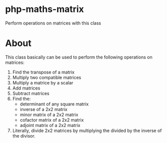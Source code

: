 # php-maths-matrix
Perform operations on matrices with this class
<div>
			<h1>About</h1>
			<div>This class basically can be used to perform the following operations on matrices:</div>
			<ol>
				<li>Find the transpose of a matrix</li>
				<li>Multiply two compatible matrices</li>
				<li>Multiply a matrice by a scalar</li>
				<li>Add matrices</li>
				<li>Subtract matrices</li>
				<li>Find the:
					<ul>
						<li>determinant of any square matrix</li>
						<li>inverse of a 2x2 matrix</li>
						<li>minor matrix of a 2x2 matrix</li>
						<li>cofactor matrix of a 2x2 matrix</li>
						<li>adjoint matrix of a 2x2 matrix</li>
					</ul>
				<li>Literally, divide 2x2 matrices by multiplying the divided by the inverse of the divisor.</li>
			</ol>
		</div>
